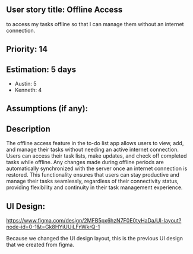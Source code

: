 ## User story title: Offline Access
to access my tasks offline so that I can manage them without an internet connection.

## Priority: 14
## Estimation: 5 days
- Austin: 5
- Kenneth: 4
## Assumptions (if any):
## Description
The offline access feature in the to-do list app allows users to view, add, and manage their tasks without needing an active internet connection. Users can access their task lists, make updates, and check off completed tasks while offline. Any changes made during offline periods are automatically synchronized with the server once an internet connection is restored. This functionality ensures that users can stay productive and manage their tasks seamlessly, regardless of their connectivity status, providing flexibility and continuity in their task management experience.
## UI Design:
https://www.figma.com/design/2MFB5px6hzN7F0E0tyHaDa/UI-layout?node-id=0-1&t=Gk8HYjUUiLFnWkrQ-1

Because we changed the UI design layout, this is the previous UI design that we created from figma.

